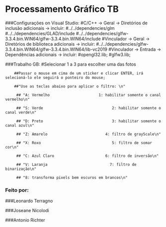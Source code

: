 # Processamento Gráfico TB

###Configurações on Visual Studio:
	#C/C++ -> Geral -> Diretórios de inclusão adicionais -> incluir:
		#../../dependencies/glm
		#../../dependencies/GLAD/include
		#../../dependencies/glfw-3.3.4.bin.WIN64/glfw-3.3.4.bin.WIN64/include
	#Vinculador -> Geral -> Diretórios de biblioteca adicionais -> incluir:
		#../../dependencies/glfw-3.3.4.bin.WIN64/glfw-3.3.4.bin.WIN64/lib-vc2019
	#Vinculador -> Entrada -> Dependências adicionais -> incluir:
		#opengl32.lib;
		#glfw3.lib;
		
###Trabalho GB:
	#Selecionar 1 a 3 para escolher uma das fotos
	
		##Passar o mouse em cima de um sticker e clicar ENTER, irá selecioná-lo ele seguirá o ponteiro do mouse;
		
		##"Use as teclas abaixo para aplicar o filtro: \n" 
		
         ## "A: Vermelho                      1: habilitar somente o canal vermelho\n" 
	 
         ## "S: Verde                               2: habilitar somente o canal verde\n" 
	 
         ## "D: Preto                               3: habilitar somente o canal azul\n" 
	 
         ## "Z: Amarelo                          4: filtro de grayScale\n" 
	 
         ## "X: Roxo                                5: filtro de somar cor\n" 
	 
         ## "C: Azul Claro                       6: filtro de inversão\n" 
	 
         ## "V: Laranja                            7: filtro de binarização\n"       
	 
         ## "8: transforma pixels bem escuros em brancos\n"  
	 
### Feito por:

###Leonardo Terragno

###Joseane Nicolodi

###Antonio Richter
